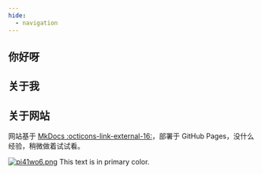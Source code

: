 ```yaml
---
hide:
  - navigation
---
```


## 你好呀

## 关于我

## 关于网站

网站基于 [MkDocs :octicons-link-external-16:](https://squidfunk.github.io/mkdocs-material/)，部署于 GitHub Pages，没什么经验，稍微做着试试看。

[![pi41wo6.png](https://s11.ax1x.com/2023/12/15/pi41wo6.png)](https://imgse.com/i/pi41wo6)
<span class="primary-color">This text is in primary color.</span>

